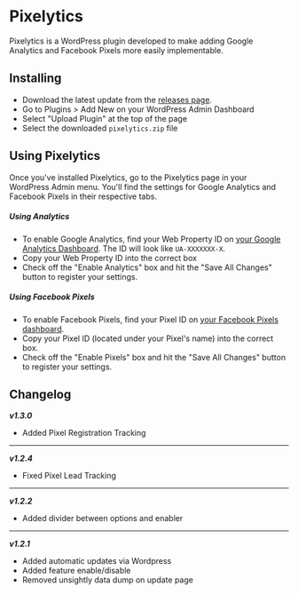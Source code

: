 # Pixelytics
Pixelytics is a WordPress plugin developed to make adding Google Analytics and Facebook Pixels more easily implementable.

## Installing

* Download the latest update from the [releases page](https://github.com/sevenagesdesign/pixelytics/releases).
* Go to Plugins > Add New on your WordPress Admin Dashboard
* Select "Upload Plugin" at the top of the page
* Select the downloaded `pixelytics.zip` file

## Using Pixelytics

Once you've installed Pixelytics, go to the Pixelytics page in your WordPress Admin menu. You'll find the settings for Google Analytics and Facebook Pixels in their respective tabs.

##### Using Analytics

* To enable Google Analytics, find your Web Property ID on [your Google Analytics Dashboard](https://analytics.google.com/analytics/web/).
The ID will look like `UA-XXXXXXX-X`.
* Copy your Web Property ID into the correct box
* Check off the "Enable Analytics" box and hit the "Save All Changes" button to register your settings.

##### Using Facebook Pixels

* To enable Facebook Pixels, find your Pixel ID on [your Facebook Pixels dashboard](https://www.facebook.com/ads/manager/pixel/facebook_pixel/).
* Copy your Pixel ID (located under your Pixel's name) into the correct box.
* Check off the "Enable Pixels" box and hit the "Save All Changes" button to register your settings.

## Changelog

___v1.3.0___
* Added Pixel Registration Tracking

___

___v1.2.4___
* Fixed Pixel Lead Tracking

___

___v1.2.2___
* Added divider between options and enabler

___

___v1.2.1___
* Added automatic updates via Wordpress
* Added feature enable/disable
* Removed unsightly data dump on update page
